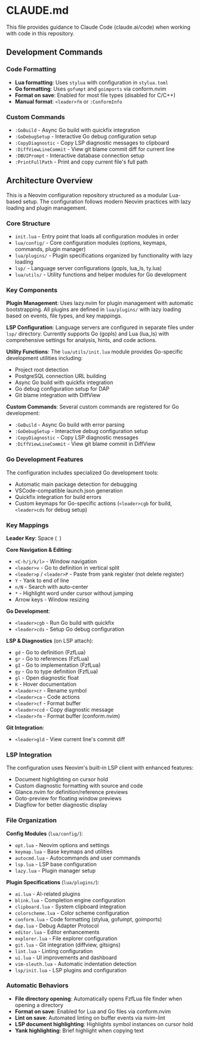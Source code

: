 # CLAUDE.md

This file provides guidance to Claude Code (claude.ai/code) when working with code in this repository.

## Development Commands

### Code Formatting
- **Lua formatting**: Uses `stylua` with configuration in `stylua.toml`
- **Go formatting**: Uses `gofumpt` and `goimports` via conform.nvim
- **Format on save**: Enabled for most file types (disabled for C/C++)
- **Manual format**: `<leader>fm` or `:ConformInfo`

### Custom Commands
- `:GoBuild` - Async Go build with quickfix integration
- `:GoDebugSetup` - Interactive Go debug configuration setup
- `:CopyDiagnostic` - Copy LSP diagnostic messages to clipboard
- `:DiffViewLineCommit` - View git blame commit diff for current line
- `:DBUIPrompt` - Interactive database connection setup
- `:PrintFullPath` - Print and copy current file's full path

## Architecture Overview

This is a Neovim configuration repository structured as a modular Lua-based setup. The configuration follows modern Neovim practices with lazy loading and plugin management.

### Core Structure
- `init.lua` - Entry point that loads all configuration modules in order
- `lua/config/` - Core configuration modules (options, keymaps, commands, plugin manager)
- `lua/plugins/` - Plugin specifications organized by functionality with lazy loading
- `lsp/` - Language server configurations (gopls, lua_ls, ty.lua)
- `lua/utils/` - Utility functions and helper modules for Go development

### Key Components

**Plugin Management**: Uses lazy.nvim for plugin management with automatic bootstrapping. All plugins are defined in `lua/plugins/` with lazy loading based on events, file types, and key mappings.

**LSP Configuration**: Language servers are configured in separate files under `lsp/` directory. Currently supports Go (gopls) and Lua (lua_ls) with comprehensive settings for analysis, hints, and code actions.

**Utility Functions**: The `lua/utils/init.lua` module provides Go-specific development utilities including:
- Project root detection
- PostgreSQL connection URL building
- Async Go build with quickfix integration
- Go debug configuration setup for DAP
- Git blame integration with DiffView

**Custom Commands**: Several custom commands are registered for Go development:
- `:GoBuild` - Async Go build with error parsing
- `:GoDebugSetup` - Interactive debug configuration setup
- `:CopyDiagnostic` - Copy LSP diagnostic messages
- `:DiffViewLineCommit` - View git blame commit in DiffView

### Go Development Features

The configuration includes specialized Go development tools:
- Automatic main package detection for debugging
- VSCode-compatible launch.json generation
- Quickfix integration for build errors
- Custom keymaps for Go-specific actions (`<leader>cgb` for build, `<leader>cds` for debug setup)

### Key Mappings

**Leader Key**: Space (` `)

**Core Navigation & Editing**:
- `<C-h/j/k/l>` - Window navigation
- `<leader>v` - Go to definition in vertical split
- `<leader>p` / `<leader>P` - Paste from yank register (not delete register)
- `Y` - Yank to end of line
- `n/N` - Search with auto-center
- `*` - Highlight word under cursor without jumping
- Arrow keys - Window resizing

**Go Development**:
- `<leader>cgb` - Run Go build with quickfix
- `<leader>cds` - Setup Go debug configuration

**LSP & Diagnostics** (on LSP attach):
- `gd` - Go to definition (FzfLua)
- `gr` - Go to references (FzfLua)  
- `gI` - Go to implementation (FzfLua)
- `gy` - Go to type definition (FzfLua)
- `gl` - Open diagnostic float
- `K` - Hover documentation
- `<leader>cr` - Rename symbol
- `<leader>ca` - Code actions
- `<leader>cf` - Format buffer
- `<leader>ccd` - Copy diagnostic message
- `<leader>fm` - Format buffer (conform.nvim)

**Git Integration**:
- `<leader>gld` - View current line's commit diff

### LSP Integration

The configuration uses Neovim's built-in LSP client with enhanced features:
- Document highlighting on cursor hold
- Custom diagnostic formatting with source and code
- Glance.nvim for definition/reference previews
- Goto-preview for floating window previews
- Diagflow for better diagnostic display

### File Organization

**Config Modules** (`lua/config/`):
- `opt.lua` - Neovim options and settings
- `keymap.lua` - Base keymaps and utilities
- `autocmd.lua` - Autocommands and user commands
- `lsp.lua` - LSP base configuration
- `lazy.lua` - Plugin manager setup

**Plugin Specifications** (`lua/plugins/`):
- `ai.lua` - AI-related plugins
- `blink.lua` - Completion engine configuration
- `clipboard.lua` - System clipboard integration
- `colorscheme.lua` - Color scheme configuration
- `conform.lua` - Code formatting (stylua, gofumpt, goimports)
- `dap.lua` - Debug Adapter Protocol
- `editor.lua` - Editor enhancements
- `explorer.lua` - File explorer configuration
- `git.lua` - Git integration (diffview, gitsigns)
- `lint.lua` - Linting configuration
- `ui.lua` - UI improvements and dashboard
- `vim-sleuth.lua` - Automatic indentation detection
- `lsp/init.lua` - LSP plugins and configuration

### Automatic Behaviors

- **File directory opening**: Automatically opens FzfLua file finder when opening a directory
- **Format on save**: Enabled for Lua and Go files via conform.nvim
- **Lint on save**: Automated linting on buffer events via nvim-lint
- **LSP document highlighting**: Highlights symbol instances on cursor hold
- **Yank highlighting**: Brief highlight when copying text